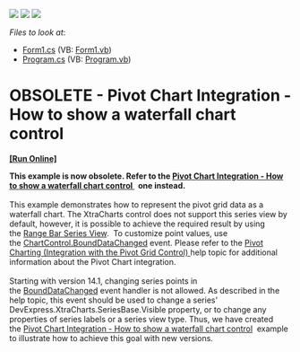 <!-- default badges list -->
![](https://img.shields.io/endpoint?url=https://codecentral.devexpress.com/api/v1/VersionRange/134061552/13.1.4%2B)
[![](https://img.shields.io/badge/Open_in_DevExpress_Support_Center-FF7200?style=flat-square&logo=DevExpress&logoColor=white)](https://supportcenter.devexpress.com/ticket/details/E3572)
[![](https://img.shields.io/badge/📖_How_to_use_DevExpress_Examples-e9f6fc?style=flat-square)](https://docs.devexpress.com/GeneralInformation/403183)
<!-- default badges end -->
<!-- default file list -->
*Files to look at*:

* [Form1.cs](./CS/WindowsApplication53/Form1.cs) (VB: [Form1.vb](./VB/WindowsApplication53/Form1.vb))
* [Program.cs](./CS/WindowsApplication53/Program.cs) (VB: [Program.vb](./VB/WindowsApplication53/Program.vb))
<!-- default file list end -->
# OBSOLETE - Pivot Chart Integration - How to show a waterfall chart control
<!-- run online -->
**[[Run Online]](https://codecentral.devexpress.com/e3572)**
<!-- run online end -->


<p><strong>This example is now obsolete. Refer to the <a href="https://www.devexpress.com/Support/Center/p/T155168">Pivot Chart Integration - How to show a waterfall chart control </a> </strong><strong> one instead.</strong><br /><br />This example demonstrates how to represent the pivot grid data as a waterfall chart. The XtraCharts control does not support this series view by default, however, it is possible to achieve the required result by using the <a href="http://documentation.devexpress.com/#XtraCharts/CustomDocument2985">Range Bar Series View</a>.  To customize point values, use the <a href="http://documentation.devexpress.com/#XtraCharts/DevExpressXtraChartsChartControl_BoundDataChangedtopic">ChartControl.BoundDataChanged</a> event. Please refer to the <a href="http://documentation.devexpress.com/#XtraCharts/CustomDocument8695">Pivot Charting (Integration with the Pivot Grid Control) </a>help topic for additional information about the Pivot Chart integration.<br /><br />Starting with version 14.1, changing series points in the <a href="https://documentation.devexpress.com/#WindowsForms/DevExpressXtraChartsChartControl_BoundDataChangedtopic">BoundDataChanged</a> event handler is not allowed. As described in the help topic, this event should be used to change a series' DevExpress.XtraCharts.SeriesBase.Visible property, or to change any properties of series labels or a series view type. Thus, we have created the <a href="https://www.devexpress.com/Support/Center/p/T155168">Pivot Chart Integration - How to show a waterfall chart control</a>  example to illustrate how to achieve this goal with new versions.</p>

<br/>


